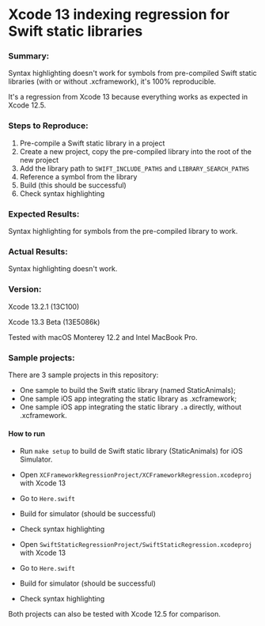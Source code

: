 # Xcode 13 indexing regression for Swift static libraries

### Summary:
Syntax highlighting doesn't work for symbols from pre-compiled Swift static libraries (with or without .xcframework), it's 100% reproducible.

It's a regression from Xcode 13 because everything works as expected in Xcode 12.5.

### Steps to Reproduce:
1. Pre-compile a Swift static library in a project
2. Create a new project, copy the pre-compiled library into the root of the new project
3. Add the library path to `SWIFT_INCLUDE_PATHS` and `LIBRARY_SEARCH_PATHS`
4. Reference a symbol from the library
5. Build (this should be successful)
6. Check syntax highlighting

### Expected Results:
Syntax highlighting for symbols from the pre-compiled library to work.

### Actual Results:
Syntax highlighting doesn't work.

### Version:
Xcode 13.2.1 (13C100)

Xcode 13.3 Beta (13E5086k)

Tested with macOS Monterey 12.2 and Intel MacBook Pro.

### Sample projects:

There are 3 sample projects in this repository:
- One sample to build the Swift static library (named StaticAnimals);
- One sample iOS app integrating the static library as .xcframework;
- One sample iOS app integrating the static library `.a` directly, without .xcframework.

#### How to run

- Run `make setup` to build de Swift static library (StaticAnimals) for iOS Simulator.

- Open `XCFrameworkRegressionProject/XCFrameworkRegression.xcodeproj` with Xcode 13
- Go to `Here.swift`
- Build for simulator (should be successful)
- Check syntax highlighting

- Open `SwiftStaticRegressionProject/SwiftStaticRegression.xcodeproj` with Xcode 13
- Go to `Here.swift`
- Build for simulator (should be successful)
- Check syntax highlighting

Both projects can also be tested with Xcode 12.5 for comparison.
